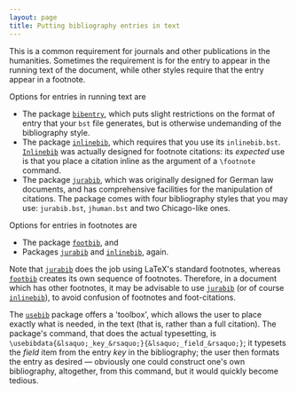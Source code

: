 ```yaml
---
layout: page
title: Putting bibliography entries in text
---
```


This is a common requirement for journals and other publications in
the humanities.  Sometimes the requirement is for the entry to appear
in the running text of the document, while other styles require that
the entry appear in a footnote.

Options for entries in running text are
  

-  The package [`bibentry`](http://ctan.org/pkg/bibentry), which puts slight restrictions
    on the format of entry that your `bst` file generates, but is
    otherwise undemanding of the bibliography style.
-  The package [`inlinebib`](http://ctan.org/pkg/inlinebib), which requires that you use its
    `inlinebib.bst`.  [`Inlinebib`](http://ctan.org/pkg/Inlinebib) was actually designed for
    footnote citations: its _expected_ use is that you place a
    citation inline as the argument of a `\footnote` command.
-  The package [`jurabib`](http://ctan.org/pkg/jurabib), which was originally designed for
    German law documents, and has comprehensive facilities for the
    manipulation of citations.  The package comes with four bibliography
    styles that you may use: `jurabib.bst`, `jhuman.bst` and
    two Chicago-like ones.

Options for entries in footnotes are
  

-  The package [`footbib`](http://ctan.org/pkg/footbib), and
-  Packages [`jurabib`](http://ctan.org/pkg/jurabib) and [`inlinebib`](http://ctan.org/pkg/inlinebib), again.

Note that [`jurabib`](http://ctan.org/pkg/jurabib) does the job using LaTeX's standard
footnotes, whereas [`footbib`](http://ctan.org/pkg/footbib) creates its own sequence of
footnotes.  Therefore, in a document which has other footnotes, it may
be advisable to use [`jurabib`](http://ctan.org/pkg/jurabib) (or of course
[`inlinebib`](http://ctan.org/pkg/inlinebib)), to avoid confusion of footnotes and
foot-citations.

The [`usebib`](http://ctan.org/pkg/usebib) package offers a 'toolbox', which allows the user
to place exactly what is needed, in the text (that is, rather than a
full citation).  The package's command, that does the actual
typesetting, is `\usebibdata{&lsaquo;_key_&rsaquo;}{&lsaquo;_field_&rsaquo;}`; it
typesets the _field_ item from the entry _key_ in the
bibliography; the user then formats the entry as desired&nbsp;&mdash; obviously
one could construct one's own bibliography, altogether, from this
command, but it would quickly become tedious.

